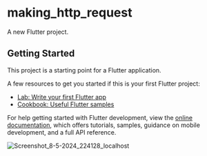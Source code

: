 # making_http_request

A new Flutter project.

## Getting Started

This project is a starting point for a Flutter application.

A few resources to get you started if this is your first Flutter project:

- [Lab: Write your first Flutter app](https://docs.flutter.dev/get-started/codelab)
- [Cookbook: Useful Flutter samples](https://docs.flutter.dev/cookbook)

For help getting started with Flutter development, view the
[online documentation](https://docs.flutter.dev/), which offers tutorials,
samples, guidance on mobile development, and a full API reference.

![Screenshot_8-5-2024_224128_localhost](https://github.com/hammadkhandev/fetch_data_using_http/assets/79661694/eeea2f44-36a7-4f5b-b27f-6a0511617248)
